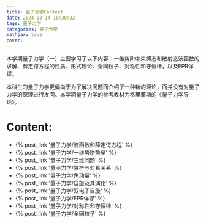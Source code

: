 ```yaml
---
title: 量子力学Content
date: 2024-08-14 18:30:32
tags: 量子力学
categories: 量子力学
mathjax: true
cover: 
---
```

本学期量子力学（一）主要学习了以下内容：一维势阱中束缚态和散射态波函数的求解、薛定谔方程的性质、形式理论、全同粒子、对称性和守恒律，以及EPR佯谬。

本科生的量子力学更偏向于为了解决问题而介绍了一种新的理论，而并没有对量子力学的原理进行发问。本学期量子力学的参考教材为格里菲斯的《量子力学导论》。

# Content:
- {% post_link '量子力学/波函数和薛定谔方程' %}
- {% post_link '量子力学/一维势阱势垒' %}
- {% post_link '量子力学/三维问题' %}
- {% post_link '量子力学/算符与对易关系' %}
- {% post_link '量子力学/角动量' %}
- {% post_link '量子力学/自旋及其演化' %}
- {% post_link '量子力学/双电子自旋' %}
- {% post_link '量子力学/EPR佯谬' %}
- {% post_link '量子力学/对称性和守恒律' %}
- {% post_link '量子力学/全同粒子' %}